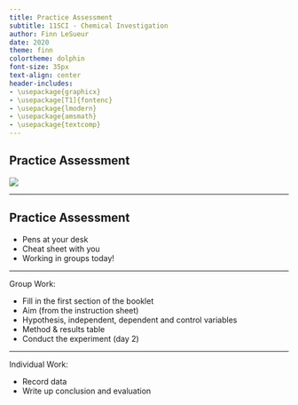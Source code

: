```yaml
---
title: Practice Assessment
subtitle: 11SCI - Chemical Investigation
author: Finn LeSueur
date: 2020
theme: finn
colortheme: dolphin
font-size: 35px
text-align: center
header-includes:
- \usepackage{graphicx}
- \usepackage[T1]{fontenc}
- \usepackage{lmodern}
- \usepackage{amsmath}
- \usepackage{textcomp}
---
```


## Practice Assessment

![](assets/3-groups.png)

---

## Practice Assessment

- Pens at your desk
- Cheat sheet with you
- Working in groups today!

---

Group Work:

- Fill in the first section of the booklet
- Aim (from the instruction sheet)
- Hypothesis, independent, dependent and control variables
- Method & results table
- Conduct the experiment (day 2)

---

Individual Work:

- Record data
- Write up conclusion and evaluation
